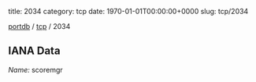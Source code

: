 title: 2034
category: tcp
date: 1970-01-01T00:00:00+0000
slug: tcp/2034

[portdb](/) / [tcp](/category/tcp.html) / 2034


## IANA Data

_Name:_ scoremgr

